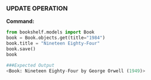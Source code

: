 ### UPDATE OPERATION
**Command:**
```python
from bookshelf.models import Book
book = Book.objects.get(title="1984")
book.title = "Nineteen Eighty-Four"
book.save()
book

###Expected Output
<Book: Nineteen Eighty-Four by George Orwell (1949)>
